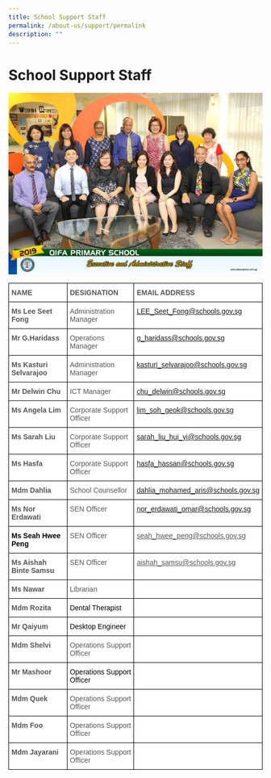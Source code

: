 ```yaml
---
title: School Support Staff
permalink: /about-us/support/permalink
description: ""
---
```

School Support Staff
====================

![](/images/executive%20and%20administrative%20staff%202.jpg)

<style type="text/css">
.tg  {border-collapse:collapse;border-spacing:0;}
.tg td{border-color:black;border-style:solid;border-width:1px;font-family:Arial, sans-serif;font-size:14px;
  overflow:hidden;padding:10px 5px;word-break:normal;}
.tg th{border-color:black;border-style:solid;border-width:1px;font-family:Arial, sans-serif;font-size:14px;
  font-weight:normal;overflow:hidden;padding:10px 5px;word-break:normal;}
.tg .tg-qrq8{background-color:#FFF;color:#565656;font-weight:bold;text-align:left;vertical-align:top}
.tg .tg-njgx{background-color:#FFF;color:#565656;text-align:left;vertical-align:top}
.tg .tg-0cio{background-color:#FFF;color:#2C6A84;text-align:left;text-decoration:underline;vertical-align:top}
.tg .tg-ldcb{background-color:#FFF;color:#565656;text-align:left;text-decoration:underline;vertical-align:top}
.tg .tg-mwz3{background-color:#FFF;color:#565656;text-align:left;vertical-align:middle}
</style>
<table class="tg">
<thead>
  <tr>
    <th class="tg-qrq8">NAME</th>
    <th class="tg-qrq8">DESIGNATION<br></th>
    <th class="tg-qrq8">EMAIL ADDRESS<br></th>
  </tr>
</thead>
<tbody>
  <tr>
    <td class="tg-qrq8">Ms Lee Seet Fong<br></td>
    <td class="tg-njgx">Administration Manager<br></td>
    <td class="tg-0cio"><a href="mailto:LEE_Seet_Fong@schools.gov.sg">LEE_Seet_Fong@schools.gov.sg</a></td>
  </tr>
  <tr>
    <td class="tg-qrq8">Mr G.Haridass<br></td>
    <td class="tg-njgx">Operations Manager<br></td>
    <td class="tg-0cio"><a href="mailto:g_haridass@schools.gov.sg">g_haridass@schools.gov.sg</a></td>
  </tr>
  <tr>
    <td class="tg-qrq8">Ms Kasturi Selvarajoo<br></td>
    <td class="tg-njgx">Administration Manager <br></td>
    <td class="tg-0cio"><a href="mailto:kasturi_selvarajoo@schools.gov.sg">kasturi_selvarajoo@schools.gov.sg</a></td>
  </tr>
  <tr>
    <td class="tg-qrq8">Mr Delwin Chu<span style="color:inherit;background-color:transparent"> </span></td>
    <td class="tg-njgx"> ICT Manager</td>
    <td class="tg-0cio"><a href="mailto:chu_delwin@schools.gov.sg">chu_delwin@schools.gov.sg </a></td>
  </tr>
  <tr>
    <td class="tg-qrq8">Ms Angela Lim<br></td>
    <td class="tg-njgx">Corporate Support Officer<br></td>
    <td class="tg-0cio"><a href="mailto:lim_soh_geok@schools.gov.sg">lim_soh_geok@schools.gov.sg</a></td>
  </tr>
  <tr>
    <td class="tg-qrq8">Ms Sarah Liu<br></td>
    <td class="tg-njgx">Corporate Support Officer<br></td>
    <td class="tg-0cio"><a href="mailto:sarah_liu_hui_yi@schools.gov.sg">sarah_liu_hui_yi@schools.gov.sg</a></td>
  </tr>
  <tr>
    <td class="tg-qrq8">Ms Hasfa<br></td>
    <td class="tg-njgx">Corporate Support Officer<br></td>
    <td class="tg-0cio"><a href="mailto:hasfa_hassan@schools.gov.sg">hasfa_hassan@schools.gov.sg</a></td>
  </tr>
  <tr>
    <td class="tg-qrq8">Mdm Dahlia<br></td>
    <td class="tg-njgx">School Counsellor<br></td>
    <td class="tg-0cio"><a href="mailto:dahlia_mohamed_aris@schools.gov.sg">dahlia_mohamed_aris@schools.gov.sg</a></td>
  </tr>
  <tr>
    <td class="tg-qrq8">Ms Nor Erdawati<br></td>
    <td class="tg-njgx">SEN Officer                        </td>
    <td class="tg-0cio"><a href="mailto:nor_erdawati_omar@schools.gov.sg">nor_erdawati_omar@schools.gov.sg</a></td>
  </tr>
  <tr>
    <td class="tg-qrq8"><span style="color:#000">Ms Seah Hwee Peng</span><span style="color:inherit;background-color:transparent"> </span></td>
    <td class="tg-njgx">SEN Officer</td>
    <td class="tg-ldcb">seah_hwee_peng@schools.gov.sg<span style="color:inherit;background-color:transparent"> </span></td>
  </tr>
  <tr>
    <td class="tg-qrq8">Ms Aishah Binte Samsu</td>
    <td class="tg-njgx">SEN Officer</td>
    <td class="tg-ldcb">aishah_samsu@schools.gov.sg<br></td>
  </tr>
  <tr>
    <td class="tg-qrq8">Ms Nawar<br></td>
    <td class="tg-njgx">Librarian<br></td>
    <td class="tg-njgx"></td>
  </tr>
  <tr>
    <td class="tg-qrq8">Mdm Rozita</td>
    <td class="tg-njgx"><span style="color:#000">Dental Therapist</span></td>
    <td class="tg-njgx"></td>
  </tr>
  <tr>
    <td class="tg-qrq8">Mr Qaiyum </td>
    <td class="tg-njgx"><span style="color:#000">Desktop Engineer</span><span style="color:inherit;background-color:transparent"> </span></td>
    <td class="tg-mwz3"><span style="color:inherit;background-color:transparent"> </span></td>
  </tr>
  <tr>
    <td class="tg-qrq8">Mdm Shelvi<br></td>
    <td class="tg-njgx">Operations Support Officer<br></td>
    <td class="tg-njgx"></td>
  </tr>
  <tr>
    <td class="tg-qrq8">Mr Mashoor</td>
    <td class="tg-njgx"><span style="color:#000">Operations Support Officer</span><span style="color:inherit;background-color:transparent"> </span></td>
    <td class="tg-mwz3"><span style="color:inherit;background-color:transparent"> </span></td>
  </tr>
  <tr>
    <td class="tg-qrq8">Mdm Quek<br></td>
    <td class="tg-njgx">Operations Support Officer<br></td>
    <td class="tg-njgx"></td>
  </tr>
  <tr>
    <td class="tg-qrq8">Mdm Foo<br></td>
    <td class="tg-njgx">Operations Support Officer<br></td>
    <td class="tg-njgx"></td>
  </tr>
  <tr>
    <td class="tg-qrq8">Mdm Jayarani</td>
    <td class="tg-njgx">Operations Support Officer</td>
    <td class="tg-njgx"> </td>
  </tr>
</tbody>
</table>